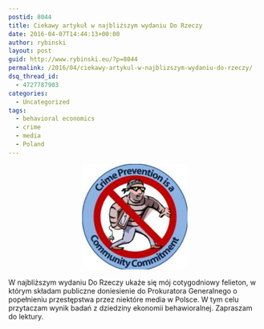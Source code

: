 ```yaml
---
postid: 8044
title: Ciekawy artykuł w najbliższym wydaniu Do Rzeczy
date: 2016-04-07T14:44:13+00:00
author: rybinski
layout: post
guid: http://www.rybinski.eu/?p=8044
permalink: /2016/04/ciekawy-artykul-w-najblizszym-wydaniu-do-rzeczy/
dsq_thread_id:
  - 4727787903
categories:
  - Uncategorized
tags:
  - behavioral economics
  - crime
  - media
  - Poland
---
```

<p style="text-align: center;">
  <a href="/uploads/2016/04/Crime_prevention.jpg"><img class=" wp-image-8045 aligncenter" title="Crime_prevention" src="/uploads/2016/04/Crime_prevention-300x300.jpg" alt="" width="210" height="210" /></a>
</p>

W najbliższym wydaniu Do Rzeczy ukaże się mój cotygodniowy felieton, w którym składam publiczne doniesienie do Prokuratora Generalnego o popełnieniu przestępstwa przez niektóre media w Polsce. W tym celu przytaczam wynik badań z dziedziny ekonomii behawioralnej. Zapraszam do lektury.
